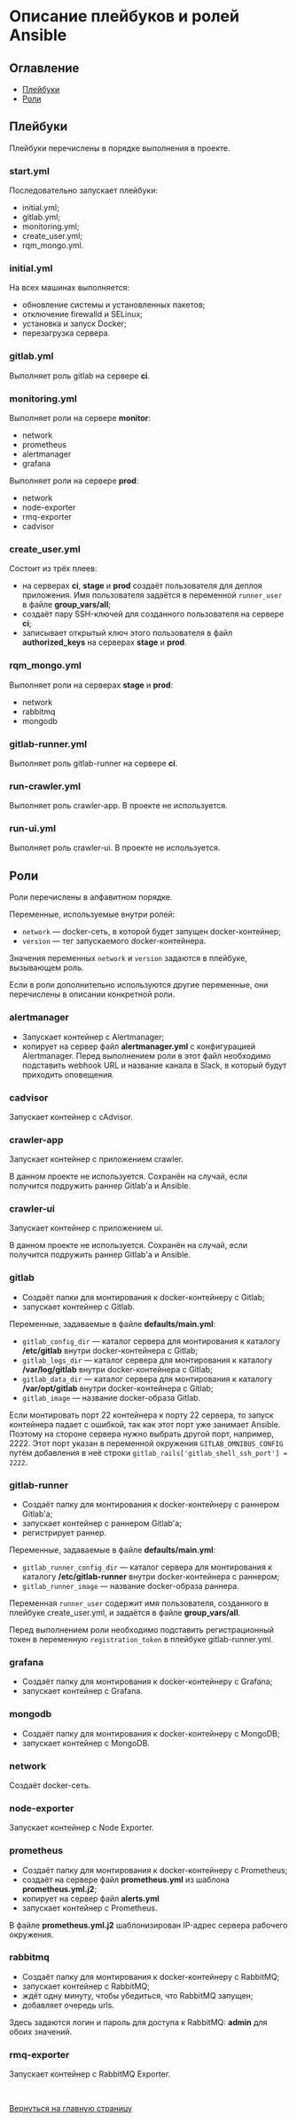 # Описание плейбуков и ролей Ansible
## Оглавление
- [Плейбуки](#playbooks)
- [Роли](#roles)

## Плейбуки <a name="playbooks"></a>
Плейбуки перечислены в порядке выполнения в проекте.

### start.yml
Последовательно запускает плейбуки:
- initial.yml;
- gitlab.yml;
- monitoring.yml;
- create_user.yml;
- rqm_mongo.yml.

### initial.yml
На всех машинах выполняется:
- обновление системы и установленных пакетов;
- отключение firewalld и SELinux;
- установка и запуск Docker;
- перезагрузка сервера.

### gitlab.yml
Выполняет роль gitlab на сервере **ci**.

### monitoring.yml
Выполняет роли на сервере **monitor**:
- network
- prometheus
- alertmanager
- grafana

Выполняет роли на сервере **prod**:
- network
- node-exporter
- rmq-exporter
- cadvisor

### create_user.yml
Состоит из трёх плеев:
- на серверах **ci**, **stage** и **prod** создаёт пользователя для деплоя приложения. Имя пользователя задаётся в переменной `runner_user` в файле **group_vars/all**;
- создаёт пару SSH-ключей для созданного пользователя на сервере **ci**;
- записывает открытый ключ этого пользователя в файл **authorized_keys** на серверах **stage** и **prod**.

### rqm_mongo.yml
Выполняет роли на серверах **stage** и **prod**:
- network
- rabbitmq
- mongodb

### gitlab-runner.yml
Выполняет роль gitlab-runner на сервере **ci**.

### run-crawler.yml
Выполняет роль crawler-app. В проекте не используется.

### run-ui.yml
Выполняет роль crawler-ui. В проекте не используется.

## Роли <a name="roles"></a>
Роли перечислены в алфавитном порядке.

Переменные, используемые внутри ролей:
- `network` — docker-сеть, в которой будет запущен docker-контейнер;
- `version` — тег запускаемого docker-контейнера.

Значения переменных `network` и `version` задаются в плейбуке, вызывающем роль.

Если в роли дополнительно используются другие переменные, они перечислены в описании конкретной роли.

### alertmanager
- Запускает контейнер с Alertmanager;
- копирует на сервер файл **alertmanager.yml** с конфигурацией Alertmanager. Перед выполнением роли в этот файл необходимо подставить webhook URL и название канала в Slack, в который будут приходить оповещения.

### cadvisor
Запускает контейнер с cAdvisor.

### crawler-app
Запускает контейнер с приложением crawler.

В данном проекте не используется. Сохранён на случай, если получится подружить раннер Gitlab'а и Ansible.

### crawler-ui
Запускает контейнер с приложением ui.

В данном проекте не используется. Сохранён на случай, если получится подружить раннер Gitlab'а и Ansible.

### gitlab
- Создаёт папки для монтирования к docker-контейнеру с Gitlab;
- запускает контейнер с Gitlab.

Переменные, задаваемые в файле **defaults/main.yml**:
- `gitlab_config_dir` — каталог сервера для монтирования к каталогу **/etc/gitlab** внутри docker-контейнера с Gitlab;
- `gitlab_logs_dir` — каталог сервера для монтирования к каталогу **/var/log/gitlab** внутри docker-контейнера с Gitlab;
- `gitlab_data_dir` — каталог сервера для монтирования к каталогу **/var/opt/gitlab** внутри docker-контейнера с Gitlab;
- `gitlab_image` — название docker-образа Gitlab.

Если монтировать порт 22 контейнера к порту 22 сервера, то запуск контейнера падает с ошибкой, так как этот порт уже занимает Ansible. Поэтому на стороне сервера нужно выбрать другой порт, например, 2222. Этот порт указан в переменной окружения `GITLAB_OMNIBUS_CONFIG` путём добавления в неё строки `gitlab_rails['gitlab_shell_ssh_port'] = 2222`.

### gitlab-runner
- Создаёт папку для монтирования к docker-контейнеру с раннером Gitlab'а;
- запускает контейнер c раннером Gitlab'а;
- регистрирует раннер.

Переменные, задаваемые в файле **defaults/main.yml**:
- `gitlab_runner_config_dir` — каталог сервера для монтирования к каталогу **/etc/gitlab-runner** внутри docker-контейнера с раннером;
- `gitlab_runner_image` — название docker-образа раннера.

Переменная `runner_user` содержит имя пользователя, созданного в плейбуке create_user.yml, и задаётся в файле **group_vars/all**.

Перед выполнением роли необходимо подставить регистрационный токен в переменную `registration_token` в плейбуке gitlab-runner.yml.

### grafana
- Создаёт папку для монтирования к docker-контейнеру с Grafana;
- запускает контейнер с Grafana.

### mongodb
- Создаёт папку для монтирования к docker-контейнеру с MongoDB;
- запускает контейнер с MongoDB.

### network
Создаёт docker-сеть.

### node-exporter
Запускает контейнер с Node Exporter.

### prometheus
- Создаёт папку для монтирования к docker-контейнеру с Prometheus;
- создаёт на сервере файл **prometheus.yml** из шаблона **prometheus.yml.j2**;
- копирует на сервер файл **alerts.yml**
- запускает контейнер с Prometheus.

В файле **prometheus.yml.j2** шаблонизирован IP-адрес сервера рабочего окружения.

### rabbitmq
- Создаёт папку для монтирования к docker-контейнеру с RabbitMQ;
- запускает контейнер с RabbitMQ;
- ждёт одну минуту, чтобы убедиться, что RabbitMQ запущен;
- добавляет очередь urls.

Здесь задаются логин и пароль для доступа к RabbitMQ: **admin** для обоих значений.

### rmq-exporter
Запускает контейнер с RabbitMQ Exporter.

<br/>

[Вернуться на главную страницу](../README.md)
